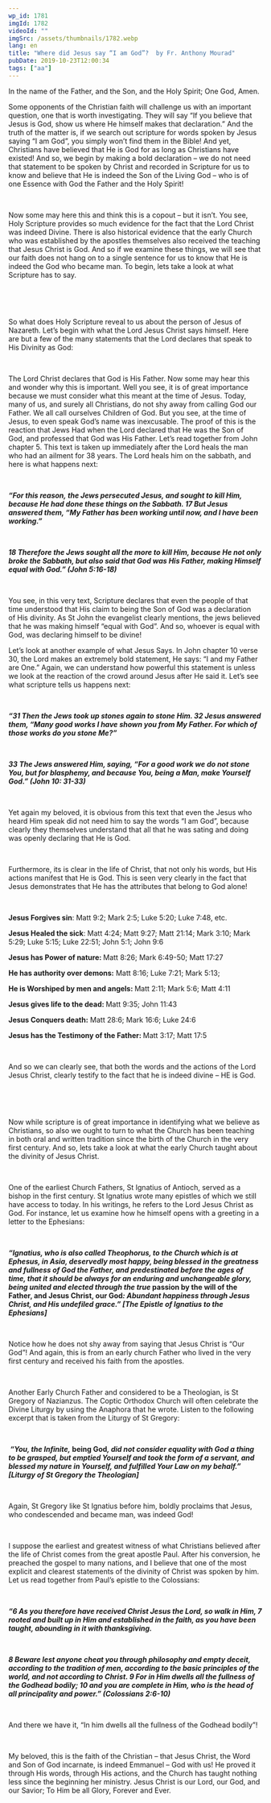 ```yaml
---
wp_id: 1781
imgId: 1782
videoId: ""
imgSrc: /assets/thumbnails/1782.webp
lang: en
title: "Where did Jesus say “I am God”?  by Fr. Anthony Mourad"
pubDate: 2019-10-23T12:00:34
tags: ["aa"]
---
```


<!-- page: 6 -->

<p>In the name of the Father, and the Son, and the Holy Spirit; One God, Amen.</p>
<p>Some opponents of the Christian faith will challenge us with an important question, one that is worth investigating. They will say “If you believe that Jesus is God, show us where He himself makes that declaration.” And the truth of the matter is, if we search out scripture for words spoken by Jesus saying “I am God”, you simply won’t find them in the Bible! And yet, Christians have believed that He is God for as long as Christians have existed! And so, we begin by making a bold declaration – we do not need that statement to be spoken by Christ and recorded in Scripture for us to know and believe that He is indeed the Son of the Living God – who is of one Essence with God the Father and the Holy Spirit!</p>
<p>&nbsp;</p>
<p><span data-contrast="auto">Now some may here this and think this is a copout – but it isn’t. You see, Holy Scripture provides so much evidence for the fact that the Lord Christ was indeed Divine. </span><span data-contrast="auto">There is also historical evidence that the early Church who was established by the apostles themselves also received the teaching that Jesus Christ is God. And </span><span data-contrast="auto">so</span><span data-contrast="auto"> if we examine these things, we will see that our faith does not hang on to a single sentence for us to know that He is indeed the God who became man. To begin, lets </span><span data-contrast="auto">take a look</span><span data-contrast="auto"> at what Scripture has to say. </span><span data-ccp-props="{&quot;201341983&quot;:0,&quot;335559739&quot;:200,&quot;335559740&quot;:276}" data-wac-het="1"> </span></p>
<p><span data-ccp-props="{&quot;201341983&quot;:0,&quot;335559739&quot;:200,&quot;335559740&quot;:276}" data-wac-het="1"> </span><b><i></i></b></p>
<p><span data-ccp-props="{&quot;201341983&quot;:0,&quot;335559739&quot;:200,&quot;335559740&quot;:276}" data-wac-het="1"> </span></p>
<p><span data-contrast="auto">So</span><span data-contrast="auto"> what does Holy Scripture reveal to us about the person of Jesus of Nazareth. </span><span data-contrast="auto">Let’s</span><span data-contrast="auto"> begin with what the Lord Jesus Christ says himself. Here are </span><span data-contrast="auto">but a few of the many</span><span data-contrast="auto"> statements that the Lord declares that speak to His Divinity as God: </span><span data-ccp-props="{&quot;201341983&quot;:0,&quot;335559739&quot;:200,&quot;335559740&quot;:276}" data-wac-het="1"> </span></p>
<p><span data-ccp-props="{&quot;201341983&quot;:0,&quot;335559739&quot;:200,&quot;335559740&quot;:276}" data-wac-het="1"> </span></p>
<p><span data-contrast="auto">The Lord Christ declares that God is His Father</span><span data-contrast="auto">. Now some may hear this and wonder why this is important. Well you see, it is of great importance because we must consider what </span><span data-contrast="auto">th</span><span data-contrast="auto">is meant at the time of Jesus. Today, many of us, and surely all Christians, do not shy away from calling God our Father. We all call ourselves Children of God. But you see, at the time of Jesus, to even speak God’s name was inexcusable. The proof of this is the reaction that Jews Had when the Lord declared that He was the Son of God</span><span data-contrast="auto">, </span><span data-contrast="auto">and </span><span data-contrast="auto">professed</span><span data-contrast="auto"> that God was His Father. Let’s read together from John chapter 5. This text is taken up immediately after the Lord heals the man who had an ailment for 38 years. </span><span data-contrast="auto">The </span><span data-contrast="auto">Lord heals him on the sabbath, and here is what happens next:  </span><span data-ccp-props="{&quot;201341983&quot;:0,&quot;335559739&quot;:200,&quot;335559740&quot;:276}" data-wac-het="1"> </span></p>
<p><span data-ccp-props="{&quot;201341983&quot;:0,&quot;335559739&quot;:200,&quot;335559740&quot;:276}" data-wac-het="1"> </span></p>
<p><b><i><span data-contrast="auto">“</span></i></b><b><i><span data-contrast="auto">For this </span></i></b><b><i><span data-contrast="auto">reason,</span></i></b><b><i><span data-contrast="auto"> the Jews persecuted Jesus, and sought to kill Him, because He had done these things on the Sabbath. 17 But Jesus answered them, “My Father has been working until now, and I have been working.”</span></i></b><span data-ccp-props="{&quot;201341983&quot;:0,&quot;335559739&quot;:200,&quot;335559740&quot;:276}" data-wac-het="1"> </span></p>
<p><span data-ccp-props="{&quot;201341983&quot;:0,&quot;335559739&quot;:200,&quot;335559740&quot;:276}" data-wac-het="1"> </span></p>
<p><b><i><span data-contrast="auto">18 Therefore the Jews sought </span></i></b><b><i><span data-contrast="auto">all the more</span></i></b><b><i><span data-contrast="auto"> to kill Him, because He not only broke the Sabbath, but also said that God was His Father, making Himself equal with God.</span></i></b><b><i><span data-contrast="auto">”</span></i></b><b><i><span data-contrast="auto"> (John 5:16-18)</span></i></b><span data-ccp-props="{&quot;201341983&quot;:0,&quot;335559739&quot;:200,&quot;335559740&quot;:276}" data-wac-het="1"> </span></p>
<p><span data-ccp-props="{&quot;201341983&quot;:0,&quot;335559739&quot;:200,&quot;335559740&quot;:276}" data-wac-het="1"> </span></p>
<p><span data-contrast="auto">You see, in this very text, Scripture declares that even the people of that time understood that His claim to </span><span data-contrast="auto">being</span><span data-contrast="auto"> the Son of God was a declaration of </span><span data-contrast="auto">His </span><span data-contrast="auto">divinity.</span><span data-contrast="auto"> As St John the evangelist clear</span><span data-contrast="auto">ly</span><span data-contrast="auto"> mentions, </span><span data-contrast="auto">the </span><span data-contrast="auto">jews</span><span data-contrast="auto"> believed that he was making himself “equal with God”. And so, whoever is equal with God, was declaring himself to be divine! </span><span data-ccp-props="{&quot;201341983&quot;:0,&quot;335559739&quot;:200,&quot;335559740&quot;:276}" data-wac-het="1"> </span></p>
<p><span data-contrast="auto">Let’s look at another example of what Jesus Says. In John chapter 10 verse 30, the Lord makes an extremely bold statement, He says: “I and my Father are One.”</span><span data-contrast="auto"> </span><span data-contrast="auto">A</span><span data-contrast="auto">gain, we can understand how powerful this statement is </span><span data-contrast="auto">unless we</span><span data-contrast="auto"> look at the reaction of the crowd around Jesus</span><span data-contrast="auto"> after He said it</span><span data-contrast="auto">. Let</span><span data-contrast="auto">’</span><span data-contrast="auto">s see what scripture tells us happens next: </span><span data-ccp-props="{&quot;201341983&quot;:0,&quot;335559739&quot;:200,&quot;335559740&quot;:276}" data-wac-het="1"> </span></p>
<p><span data-ccp-props="{&quot;201341983&quot;:0,&quot;335559739&quot;:200,&quot;335559740&quot;:276}" data-wac-het="1"> </span></p>
<p><b><i><span data-contrast="auto">“</span></i></b><b><i><span data-contrast="auto">31 Then the Jews took up stones again to stone Him. 32 Jesus answered them, “Many good works I have shown you from My Father. For which of those works do you stone Me?”</span></i></b><span data-ccp-props="{&quot;201341983&quot;:0,&quot;335559739&quot;:200,&quot;335559740&quot;:276}" data-wac-het="1"> </span></p>
<p><span data-ccp-props="{&quot;201341983&quot;:0,&quot;335559739&quot;:200,&quot;335559740&quot;:276}" data-wac-het="1"> </span></p>
<p><b><i><span data-contrast="auto">33 The Jews answered Him, saying, “For a good work we do not stone You, but for blasphemy, and because You, being a Man, make Yourself God.”</span></i></b><b><i><span data-contrast="auto"> (John 10: 31-33)</span></i></b><span data-ccp-props="{&quot;201341983&quot;:0,&quot;335559739&quot;:200,&quot;335559740&quot;:276}" data-wac-het="1"> </span></p>
<p><span data-ccp-props="{&quot;201341983&quot;:0,&quot;335559739&quot;:200,&quot;335559740&quot;:276}" data-wac-het="1"> </span></p>
<p><span data-contrast="auto">Yet again my beloved, it is obvious from this text that even the Jesus who heard Him speak did not need him to say the words “I am God”, because clearly they themselves understand that all that he was sating and doing was openly declaring that He is God.</span><span data-ccp-props="{&quot;201341983&quot;:0,&quot;335559739&quot;:200,&quot;335559740&quot;:276}" data-wac-het="1"> </span></p>
<p><span data-ccp-props="{&quot;201341983&quot;:0,&quot;335559739&quot;:200,&quot;335559740&quot;:276}" data-wac-het="1"> </span></p>
<p><span data-contrast="auto">Furthermore, its is clear in the life of Christ, that not only his words, but His actions manifest that He is God. This is seen very clearly in the fact that Jesus demonstrates that He has the attributes that belong to God alone!</span><span data-ccp-props="{&quot;201341983&quot;:0,&quot;335559739&quot;:200,&quot;335559740&quot;:276}" data-wac-het="1"> </span></p>
<p><span data-ccp-props="{&quot;201341983&quot;:0,&quot;335559739&quot;:200,&quot;335559740&quot;:276}" data-wac-het="1"> </span></p>
<p><b><span data-contrast="auto">Jesus </span></b><b><span data-contrast="auto">Forgiv</span></b><b><span data-contrast="auto">es</span></b><b><span data-contrast="auto"> sin</span></b><span data-contrast="auto">: Matt 9:2</span><span data-contrast="auto">; Mark 2:5; Luke 5:20; Luke 7:48, etc. </span><span data-ccp-props="{&quot;201341983&quot;:0,&quot;335559739&quot;:200,&quot;335559740&quot;:276}" data-wac-het="1"> </span></p>
<p><b><span data-contrast="auto">Jesus </span></b><b><span data-contrast="auto">Heal</span></b><b><span data-contrast="auto">ed</span></b><b><span data-contrast="auto"> the sick</span></b><span data-contrast="auto">: Matt 4:24; Matt 9:27; Matt 21:14; Mark 3:10; Mark 5:29; Luke 5:15; Luke 22:51; John 5:1; John 9:6</span><span data-ccp-props="{&quot;201341983&quot;:0,&quot;335559739&quot;:200,&quot;335559740&quot;:276}" data-wac-het="1"> </span></p>
<p><b><span data-contrast="auto">Jesus has </span></b><b><span data-contrast="auto">Power of nature</span></b><b><span data-contrast="auto">: </span></b><span data-contrast="auto">Matt 8:26; Mark 6:49-50; Matt 17:27</span><span data-ccp-props="{&quot;201341983&quot;:0,&quot;335559739&quot;:200,&quot;335559740&quot;:276}" data-wac-het="1"> </span></p>
<p><b><span data-contrast="auto">He has a</span></b><b><span data-contrast="auto">uthority over demons</span></b><b><span data-contrast="auto">:</span></b><span data-contrast="auto"> </span><span data-contrast="auto">Matt 8:16; Luke 7:21</span><span data-contrast="auto">; Mark 5:13; </span><span data-ccp-props="{&quot;201341983&quot;:0,&quot;335559739&quot;:200,&quot;335559740&quot;:276}" data-wac-het="1"> </span></p>
<p><b><span data-contrast="auto">He is W</span></b><b><span data-contrast="auto">orshiped by men and angels</span></b><b><span data-contrast="auto">: </span></b><span data-contrast="auto">Matt 2:11; Mark 5:6; Matt 4:11</span><span data-ccp-props="{&quot;201341983&quot;:0,&quot;335559739&quot;:200,&quot;335559740&quot;:276}" data-wac-het="1"> </span></p>
<p><b><span data-contrast="auto">Jesus gives life to the</span></b><b><span data-contrast="auto"> dead</span></b><b><span data-contrast="auto">: </span></b><span data-contrast="auto">Matt 9:35; John 11:43</span><b><span data-contrast="auto"> </span></b><span data-ccp-props="{&quot;201341983&quot;:0,&quot;335559739&quot;:200,&quot;335559740&quot;:276}" data-wac-het="1"> </span></p>
<p><b><span data-contrast="auto">Jesus </span></b><b><span data-contrast="auto">Conquers death</span></b><b><span data-contrast="auto">:</span></b><span data-contrast="auto"> Matt 28:6; Mark 16:6; Luke 24:6 </span><span data-ccp-props="{&quot;201341983&quot;:0,&quot;335559739&quot;:200,&quot;335559740&quot;:276}" data-wac-het="1"> </span></p>
<p><b><span data-contrast="auto">Jesus has the </span></b><b><span data-contrast="auto">Testimony of the Father</span></b><b><span data-contrast="auto">: </span></b><span data-contrast="auto">Matt 3:17; Matt 17:5</span><span data-ccp-props="{&quot;201341983&quot;:0,&quot;335559739&quot;:200,&quot;335559740&quot;:276}" data-wac-het="1"> </span></p>
<p><span data-ccp-props="{&quot;201341983&quot;:0,&quot;335559739&quot;:200,&quot;335559740&quot;:276}" data-wac-het="1"> </span></p>
<p><span data-contrast="auto">And </span><span data-contrast="auto">so</span><span data-contrast="auto"> we can clearly see, that both the words and the actions of the Lord Jesus Christ, clearly testify to the fact that he is indeed divine – HE is God. </span><span data-ccp-props="{&quot;201341983&quot;:0,&quot;335559739&quot;:200,&quot;335559740&quot;:276}" data-wac-het="1"> </span></p>
<p><span data-ccp-props="{&quot;201341983&quot;:0,&quot;335559739&quot;:200,&quot;335559740&quot;:276}" data-wac-het="1"> </span><span data-contrast="auto"> </span><span data-ccp-props="{&quot;201341983&quot;:0,&quot;335559739&quot;:200,&quot;335559740&quot;:276}" data-wac-het="1"><br />
</span></p>
<p><span data-ccp-props="{&quot;201341983&quot;:0,&quot;335559739&quot;:200,&quot;335559740&quot;:276}" data-wac-het="1"> </span></p>
<p><span data-contrast="auto">Now while scripture is of great importance in identifying what we believe as Christians, so </span><span data-contrast="auto">also</span><span data-contrast="auto"> we ought to turn to what the Church has been teaching in both oral and written tradition since the </span><span data-contrast="auto">birth</span><span data-contrast="auto"> of the Church in the very first century. And so, lets </span><span data-contrast="auto">take a look</span><span data-contrast="auto"> at what the early Church taught about the divinity of Jesus Christ. </span><span data-ccp-props="{&quot;201341983&quot;:0,&quot;335559739&quot;:200,&quot;335559740&quot;:276}" data-wac-het="1"> </span></p>
<p><span data-ccp-props="{&quot;201341983&quot;:0,&quot;335559739&quot;:200,&quot;335559740&quot;:276}" data-wac-het="1"> </span></p>
<p><span data-contrast="auto">One of the earliest Church Fathers, St Ignatius </span><span data-contrast="auto">of Antioch, served as a bishop in the first century. St Ignatius wrote many epistles of which we still have access to today. In his writings, he refers to the Lord Jesus Christ as God. For instance, let us examine how he himself opens with a greeting in a letter to the Ephesians:</span><span data-ccp-props="{&quot;201341983&quot;:0,&quot;335559739&quot;:200,&quot;335559740&quot;:276}" data-wac-het="1"> </span></p>
<p><span data-ccp-props="{&quot;201341983&quot;:0,&quot;335559739&quot;:200,&quot;335559740&quot;:276}" data-wac-het="1"> </span></p>
<p><b><i><span data-contrast="auto">“</span></i></b><b><i><span data-contrast="auto">Ignatius, who is also called </span></i></b><b><i><span data-contrast="auto">Theophorus</span></i></b><b><i><span data-contrast="auto">, to the Church which is at Ephesus, in Asia, deservedly most happy, being blessed in the greatness and fullness of God the Father, and predestinated before the ages of time, that it should be always for an enduring and unchangeable glory, being united and elected through the true </span></i></b><b><span data-contrast="auto">passion by the will of the Father, and Jesus Christ, our God</span></b><b><i><span data-contrast="auto">: Abundant happiness through Jesus Christ, and His undefiled grace.</span></i></b><b><i><span data-contrast="auto">” [</span></i></b><b><i><span data-contrast="auto">The Epistle of Ignatius to the Ephesians</span></i></b><b><i><span data-contrast="auto">]</span></i></b><span data-ccp-props="{&quot;201341983&quot;:0,&quot;335559739&quot;:200,&quot;335559740&quot;:276}" data-wac-het="1"> </span></p>
<p><span data-ccp-props="{&quot;201341983&quot;:0,&quot;335559739&quot;:200,&quot;335559740&quot;:276}" data-wac-het="1"> </span></p>
<p><span data-contrast="auto">Notice how he does not shy away from saying that Jesus Christ is “Our God”! And again, this is from an early church Father who lived in the very first century and received his faith from the apostles. </span><span data-ccp-props="{&quot;201341983&quot;:0,&quot;335559739&quot;:200,&quot;335559740&quot;:276}" data-wac-het="1"> </span></p>
<p><span data-ccp-props="{&quot;201341983&quot;:0,&quot;335559739&quot;:200,&quot;335559740&quot;:276}" data-wac-het="1"> </span></p>
<p><span data-contrast="auto">Another Early Church Father and considered to be a Theologian, is St Gregory of Nazianzus. The Coptic Orthodox Church will often celebrate the Divine Liturgy by using the Anaphora that he wrote. Listen to the following excerpt that is taken from the Liturgy of St Gregory: </span><span data-ccp-props="{&quot;201341983&quot;:0,&quot;335559739&quot;:200,&quot;335559740&quot;:276}" data-wac-het="1"> </span></p>
<p><span data-ccp-props="{&quot;201341983&quot;:0,&quot;335559739&quot;:200,&quot;335559740&quot;:276}" data-wac-het="1"> </span></p>
<p><b><i><span data-contrast="auto"> </span></i></b><b><i><span data-contrast="auto">“You, the Infinite, </span></i></b><b><span data-contrast="auto">being God</span></b><b><i><span data-contrast="auto">, did not consider equality with God a thing to be grasped, but emptied Yourself and took the form of a servan</span></i></b><b><i><span data-contrast="auto">t</span></i></b><b><i><span data-contrast="auto">,</span></i></b><b><i><span data-contrast="auto"> </span></i></b><b><i><span data-contrast="auto">and blessed my nature</span></i></b><b><i><span data-contrast="auto"> </span></i></b><b><i><span data-contrast="auto">in Yourself,</span></i></b><b><i><span data-contrast="auto"> </span></i></b><b><i><span data-contrast="auto">and fulfilled Your Law</span></i></b><b><i><span data-contrast="auto"> </span></i></b><b><i><span data-contrast="auto">on my behalf.” [Liturgy of St Gregory the Theologian] </span></i></b><span data-ccp-props="{&quot;201341983&quot;:0,&quot;335559739&quot;:200,&quot;335559740&quot;:276}" data-wac-het="1"> </span></p>
<p><span data-ccp-props="{&quot;201341983&quot;:0,&quot;335559739&quot;:200,&quot;335559740&quot;:276}" data-wac-het="1"> </span></p>
<p><span data-contrast="auto">Again, St Gregory like St Ignatius before him, boldly proclaims that Jesus, who condescended and became man, was indeed God!</span><span data-ccp-props="{&quot;201341983&quot;:0,&quot;335559739&quot;:200,&quot;335559740&quot;:276}" data-wac-het="1"> </span></p>
<p><span data-ccp-props="{&quot;201341983&quot;:0,&quot;335559739&quot;:200,&quot;335559740&quot;:276}" data-wac-het="1"> </span></p>
<p><span data-contrast="auto">I suppose the earliest and greatest witness of what Christians believed after the life of Christ comes from the great apostle Paul. After his conversion, he preached the gospel to many nations, and I believe that one of the most explicit and clearest statements of the divinity of Christ was spoken by him. Let us read together from Paul’s epistle to the Colossians: </span><span data-ccp-props="{&quot;201341983&quot;:0,&quot;335559739&quot;:200,&quot;335559740&quot;:276}" data-wac-het="1"> </span></p>
<p><span data-ccp-props="{&quot;201341983&quot;:0,&quot;335559739&quot;:200,&quot;335559740&quot;:276}" data-wac-het="1"> </span></p>
<p><b><i><span data-contrast="auto">“</span></i></b><b><i><span data-contrast="auto">6 As you therefore have received Christ Jesus the Lord, so walk in Him, 7 rooted and built up in Him and established in the faith, as you have been taught, abounding in it with thanksgiving.</span></i></b><span data-ccp-props="{&quot;201341983&quot;:0,&quot;335559739&quot;:200,&quot;335559740&quot;:276}" data-wac-het="1"> </span></p>
<p><span data-ccp-props="{&quot;201341983&quot;:0,&quot;335559739&quot;:200,&quot;335559740&quot;:276}" data-wac-het="1"> </span></p>
<p><b><i><span data-contrast="auto">8 Beware lest anyone cheat you through philosophy and empty deceit, according to the tradition of men, according to the basic principles of the world, and not according to Christ. 9 For in Him dwells all the fullness of the Godhead bodily; 10 and you are complete in Him, who is the head of all principality and power.</span></i></b><b><i><span data-contrast="auto">” (Colossians 2:</span></i></b><b><i><span data-contrast="auto">6-10) </span></i></b><span data-ccp-props="{&quot;201341983&quot;:0,&quot;335559739&quot;:200,&quot;335559740&quot;:276}" data-wac-het="1"> </span></p>
<p><span data-ccp-props="{&quot;201341983&quot;:0,&quot;335559739&quot;:200,&quot;335559740&quot;:276}" data-wac-het="1"> </span></p>
<p><span data-contrast="auto">And there we have it, “In him dwells all the fullness of the Godhead bodily”! </span><span data-ccp-props="{&quot;201341983&quot;:0,&quot;335559739&quot;:200,&quot;335559740&quot;:276}" data-wac-het="1"> </span></p>
<p><span data-ccp-props="{&quot;201341983&quot;:0,&quot;335559739&quot;:200,&quot;335559740&quot;:276}" data-wac-het="1"> </span></p>
<p><span data-contrast="auto">My beloved, this is the faith of the Christian – that Jesus Christ, the Word and Son of God incarnate, is indeed Emmanuel – God with us! </span><span data-contrast="auto">He proved it through His words, through His actions, and the Church has taught nothing less since the beginning her ministry. Jesus Christ is our Lord, our God, and our Savior; </span><span data-contrast="auto">To Him be all Glory, Forever and Ever. </span><span data-ccp-props="{&quot;201341983&quot;:0,&quot;335559739&quot;:200,&quot;335559740&quot;:276}" data-wac-het="1"> </span></p>

